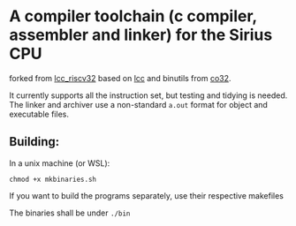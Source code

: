 # A compiler toolchain (c compiler, assembler and linker) for the Sirius CPU

forked from [lcc_riscv32](https://github.com/michg/riscv32_lcc)
based on [lcc](https://github.com/drh/lcc) 
and binutils from [co32](ttps://github.com/hgeisse/eco32).

It currently supports all the instruction set, but testing and tidying is needed.
The linker and archiver use a non-standard `a.out` format for object and executable files.

## Building:

In a unix machine (or WSL):

`chmod +x mkbinaries.sh`

If you want to build the programs separately, use their respective makefiles

The binaries shall be under `./bin`
